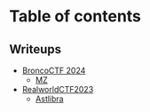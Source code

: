 # Table of contents

## Writeups

* [BroncoCTF 2024](README.md)
  * [MZ](writeups/broncoctf-2024/mz.md)
* [RealworldCTF2023](<README (1).md>)
  * [Astlibra](writeups/realworldctf2023/astlibra.md)
